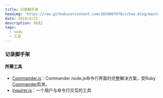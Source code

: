 ```yaml
---
title: 记录脚开发
headimg: 'https://raw.githubusercontent.com/2020807070/cchao-blog/master/docs/.vuepress/public/cli.png'
date: 2019/4/25
description: 测试2
tags:
  - node
  - 工具
---
```




### 记录脚手架


#### 所需工具
- [Commander.js](https://github.com/commander-rb/commander)：Commander node.js命令行界面的完整解决方案，受Ruby [Commander]()启发。
- [inquirer.js](https://www.npmjs.com/package/inquirer)：一个用户与命令行交互的工具


































